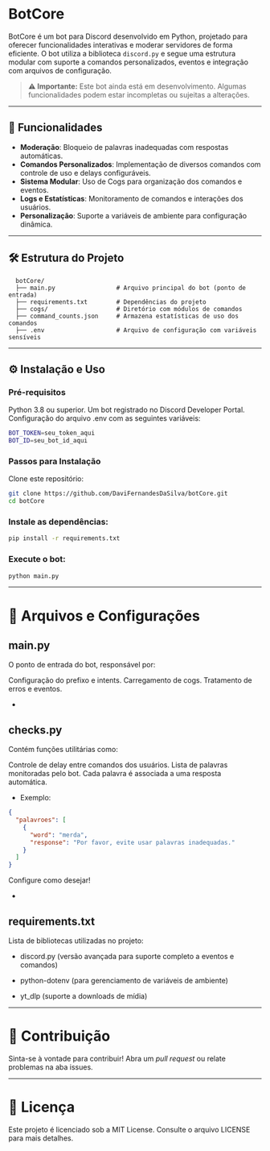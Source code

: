 # BotCore

BotCore é um bot para Discord desenvolvido em Python, projetado para oferecer funcionalidades interativas e moderar servidores de forma eficiente. O bot utiliza a biblioteca `discord.py` e segue uma estrutura modular com suporte a comandos personalizados, eventos e integração com arquivos de configuração.

> **⚠️ Importante:** Este bot ainda está em desenvolvimento. Algumas funcionalidades podem estar incompletas ou sujeitas a alterações.

---

## 🚀 Funcionalidades

- **Moderação**: Bloqueio de palavras inadequadas com respostas automáticas.
- **Comandos Personalizados**: Implementação de diversos comandos com controle de uso e delays configuráveis.
- **Sistema Modular**: Uso de Cogs para organização dos comandos e eventos.
- **Logs e Estatísticas**: Monitoramento de comandos e interações dos usuários.
- **Personalização**: Suporte a variáveis de ambiente para configuração dinâmica.

---

## 🛠️ Estrutura do Projeto

```plaintext
  botCore/
  ├── main.py                 # Arquivo principal do bot (ponto de entrada)
  ├── requirements.txt        # Dependências do projeto
  ├── cogs/                   # Diretório com módulos de comandos
  ├── command_counts.json     # Armazena estatísticas de uso dos comandos
  ├── .env                    # Arquivo de configuração com variáveis sensíveis
```

---

## ⚙️ Instalação e Uso
### Pré-requisitos
Python 3.8 ou superior.
Um bot registrado no Discord Developer Portal.
Configuração do arquivo .env com as seguintes variáveis:

```bash
BOT_TOKEN=seu_token_aqui
BOT_ID=seu_bot_id_aqui
```
### Passos para Instalação
Clone este repositório:

```bash
git clone https://github.com/DaviFernandesDaSilva/botCore.git
cd botCore
```
### Instale as dependências:

```bash
pip install -r requirements.txt
```

### Execute o bot:

```bash
python main.py
```

---

# 📂 Arquivos e Configurações

## main.py
O ponto de entrada do bot, responsável por:

Configuração do prefixo e intents.
Carregamento de cogs.
Tratamento de erros e eventos.

-


## checks.py
Contém funções utilitárias como:

Controle de delay entre comandos dos usuários.
Lista de palavras monitoradas pelo bot. Cada palavra é associada a uma resposta automática.

 - Exemplo:
```json
{
  "palavroes": [
    {
      "word": "merda",
      "response": "Por favor, evite usar palavras inadequadas."
    }
  ]
}
```

Configure como desejar!

 -

## requirements.txt
Lista de bibliotecas utilizadas no projeto:

- discord.py
(versão avançada para suporte completo a eventos e comandos)

 - python-dotenv
(para gerenciamento de variáveis de ambiente)

 - yt_dlp
(suporte a downloads de mídia)

---

# 🌟 Contribuição
Sinta-se à vontade para contribuir! Abra um *pull request* ou relate problemas na aba issues.

---

# 📜 Licença
Este projeto é licenciado sob a MIT License. Consulte o arquivo LICENSE para mais detalhes.
